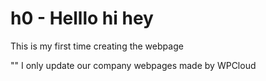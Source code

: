 # h0 - Helllo hi hey

This is my first time creating the webpage

"" I only update our company webpages made by WPCloud

